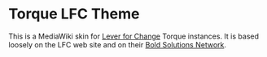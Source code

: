 # Torque LFC Theme

This is a MediaWiki skin for [Lever for
Change](https://www.leverforchange.org/) Torque instances.  It is
based loosely on the LFC web site and on their [Bold Solutions
Network](https://solutions.leverforchange.org/).
